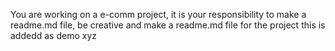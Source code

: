 You are working on a e-comm project, it is your responsibility to make a readme.md file, be creative and make a readme.md file for the project
this is addedd as demo
xyz
